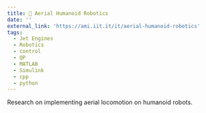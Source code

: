 ```yaml
---
title: 🤖 Aerial Humanoid Robotics
date: ''
external_link: 'https://ami.iit.it/it/aerial-humanoid-robotics' 
tags:
  - Jet Engines
  - Robotics
  - control
  - QP
  - MATLAB
  - Simulink
  - cpp
  - python
---
```


Research on implementing aerial locomotion on humanoid robots.

<!--more-->
